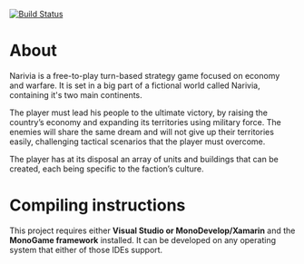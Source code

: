 [![Build Status](https://github.com/hmlendea/narivia/actions/workflows/dotnet.yml/badge.svg)](https://github.com/hmlendea/narivia/actions/workflows/dotnet.yml)

# About
Narivia is a free-to-play turn-based strategy game focused on economy and warfare. It is set in a big part of a fictional world called Narivia, containing it's two main continents.

The player must lead his people to the ultimate victory, by raising the country’s economy and expanding its territories using military force. The enemies will share the same dream and will not give up their territories easily, challenging tactical scenarios that the player must overcome.

The player has at its disposal an array of units and buildings that can be created, each being specific to the faction’s culture.

# Compiling instructions
This project requires either **Visual Studio or MonoDevelop/Xamarin** and the **MonoGame framework** installed. It can be developed on any operating system that either of those IDEs support.
